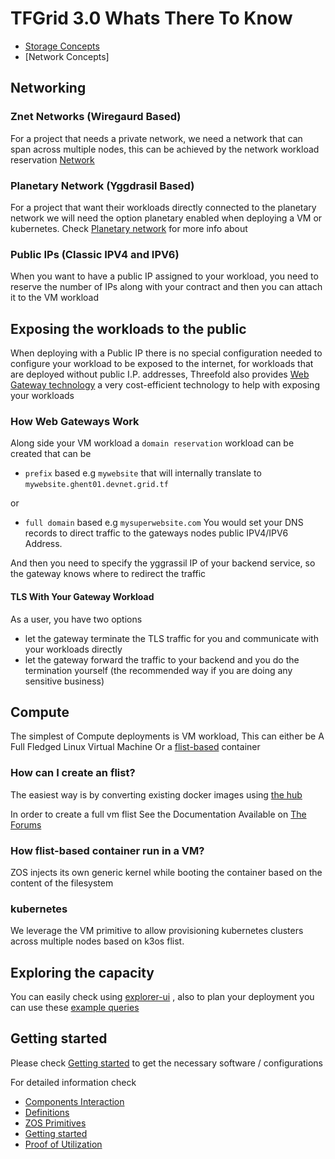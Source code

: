 # TFGrid 3.0 Whats There To Know

- [Storage Concepts](tfgrid3_storage_concepts)
- [Network Concepts]

## Networking

### Znet Networks (Wiregaurd Based)

For a project that needs a private network, we need a network that can span across multiple nodes, this can be achieved by the network workload reservation [Network](@threefold:tfgrid_network)

### Planetary Network (Yggdrasil Based)

For a project that want their workloads directly connected to the planetary network we will need the option planetary enabled when deploying a VM or kubernetes. Check [Planetary network](@threefold:planetary_network) for more info about 

### Public IPs (Classic IPV4 and IPV6)
When you want to have a public IP assigned to your workload, you need to reserve the number of IPs along with your contract and then you can attach it to the VM workload

## Exposing the workloads to the public

When deploying with a Public IP there is no special configuration needed to configure your workload to be exposed to the internet, for workloads that are deployed without public I.P. addresses,  Threefold also provides [Web Gateway technology](https://library.threefold.me/info/threefold#/technology/threefold__webgw?id=webgw-20) a very cost-efficient technology to help with exposing your workloads

### How Web Gateways Work

Along side your VM workload a  `domain reservation` workload can be created that can be 
- `prefix` based e.g `mywebsite` that will internally translate to `mywebsite.ghent01.devnet.grid.tf` 

or

- `full domain` based e.g `mysuperwebsite.com`  You would set your DNS records to direct traffic to the gateways nodes public IPV4/IPV6 Address. 

And then you need to specify the yggrassil IP of your backend service, so the gateway knows where to redirect the traffic

#### TLS With Your Gateway Workload 
As a user, you have two options
- let the gateway terminate the TLS traffic for you and communicate with your workloads directly 
- let the gateway forward the traffic to your backend and you do the termination yourself (the recommended way if you are doing any sensitive business)


## Compute

The simplest of Compute deployments is VM workload, This can either be A Full Fledged Linux Virtual Machine Or a [flist-based](@threefold:zos_fs) container

### How can I create an flist?

The easiest way is by converting existing docker images using [the hub](https://hub.grid.tf/docker-convert)

In order to create a full vm flist See the Documentation Available on [The Forums](https://forum.threefold.io/t/manipulating-cloud-images-for-the-grid/3380)


### How flist-based container run in a VM?

ZOS injects its own generic kernel while booting the container based on the content of the filesystem

### kubernetes 

We leverage the VM primitive to allow provisioning kubernetes clusters across multiple nodes based on k3os flist.


## Exploring the capacity

You can easily check using [explorer-ui](@explorer_home) , also to plan your deployment you can use these [example queries](explorer_graphql_examples)

## Getting started

Please check [Getting started](https://library.threefold.me/info/manual/#/getstarted/manual__tfgrid3_getstarted) to get the necessary software / configurations


For detailed information check

- [Components Interaction](@grid3_components)
- [Definitions](@grid3_definitions)
- [ZOS Primitives](threefold:tfgrid_primitives)
- [Getting started](https://library.threefold.me/info/manual/#/getstarted/manual__tfgrid3_getstarted)
- [Proof of Utilization](@proof_of_utilization_manual)